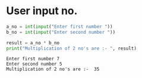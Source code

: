 # User input no.


```python
a_no = int(input("Enter first number "))
b_no = int(input("Enter second number "))

result = a_no * b_no
print("Multiplication of 2 no's are :- ", result)

```

    Enter first number 7
    Enter second number 5
    Multiplication of 2 no's are :-  35
    


```python

```
